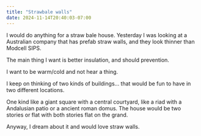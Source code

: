 ```yaml
---
title: "Strawbale walls"
date: 2024-11-14T20:40:03-07:00
---
```


I would do anything for a straw bale house. Yesterday I was looking at a Australian company that has prefab straw walls, and they look thinner than Modcell SIPS. 

The main thing I want is better insulation, and should prevention. 

I want to be warm/cold and not hear a thing.

I keep on thinking of two kinds of buildings... that would be fun to have in two different locations.

One kind like a giant square with a central courtyard, like a riad with a Andalusian patio or a ancient roman domus. The house would be two stories or flat with both stories flat on the grand. 

Anyway, I dream about it and would love straw walls. 
